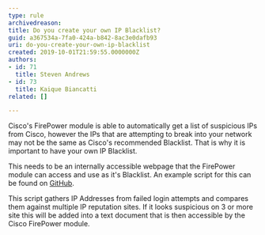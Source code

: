 ```yaml
---
type: rule
archivedreason: 
title: Do you create your own IP Blacklist?
guid: a367534a-7fa0-424a-b842-8ac3e0dafb93
uri: do-you-create-your-own-ip-blacklist
created: 2019-10-01T21:59:55.0000000Z
authors:
- id: 71
  title: Steven Andrews
- id: 73
  title: Kaique Biancatti
related: []

---
```


Cisco's FirePower module is able to automatically get a list of suspicious IPs from Cisco, however the IPs that are attempting to break into your network may not be the same as Cisco's recommended Blacklist. That is why it is important to have your own IP Blacklist.


<!--endintro-->

This needs to be an internally accessible webpage that the FirePower module can access and use as it's Blacklist. An example script for this can be found on [GitHub](https&#58;//github.com/SSWConsulting/BlacklistChecker).

This script gathers IP Addresses from failed login attempts and compares them against multiple IP reputation sites. If it looks suspicious on 3 or more site this will be added into a text document that is then accessible by the Cisco FirePower module.
